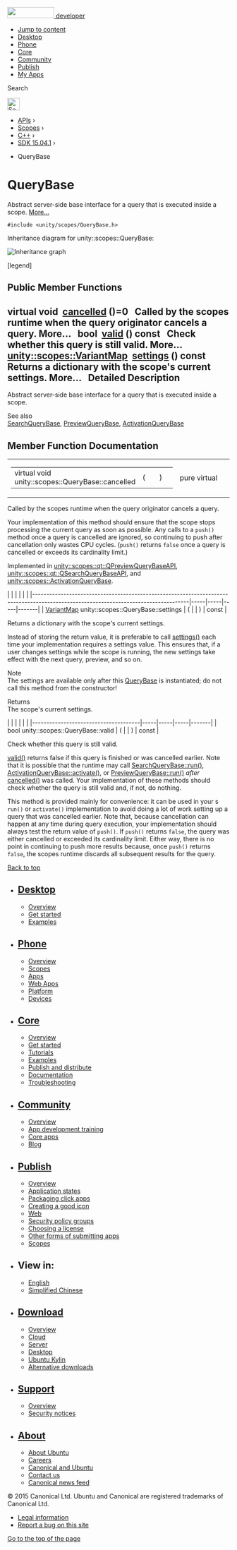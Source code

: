 <a href="https://developer.ubuntu.com/" class="logo-ubuntu"><img src="https://developer.ubuntu.com/assets/sites/ubuntu/latest/u/img/logos/logo-ubuntu-orange.svg" width="106" height="25" /> <span>developer</span></a>

-   [Jump to content](index.html#main-content)
-   [Desktop](https://developer.ubuntu.com/en/desktop/)
-   [Phone](https://developer.ubuntu.com/en/phone/)
-   [Core](https://developer.ubuntu.com/core)
-   [Community](https://developer.ubuntu.com/en/community/)
-   [Publish](https://developer.ubuntu.com/en/publish/)
-   [My Apps](https://myapps.developer.ubuntu.com/)

Search

<img src="https://developer.ubuntu.com/assets/sites/ubuntu/latest/u/img/search-white.svg" alt="Search" height="28" />

-   [APIs](../../../../index.html) ›
-   [Scopes](../../../index.html) ›
-   [C++](../../index.html) ›
-   [SDK 15.04.1](../index.html) ›

<!-- -->

-   QueryBase

QueryBase
=========

Abstract server-side base interface for a query that is executed inside a scope. [More...](index.html#details)

`#include <unity/scopes/QueryBase.h>`

Inheritance diagram for unity::scopes::QueryBase:

![Inheritance graph](https://developer.ubuntu.com/static/devportal_uploaded/5ff89f90-28ce-4648-87f7-52e0577a4ff2-api/scopes/cpp/sdk-15.04.1/unity.scopes.QueryBase/classunity_1_1scopes_1_1_query_base__inherit__graph.png)

<span class="legend">\[legend\]</span>

<span id="pub-methods"></span> Public Member Functions
------------------------------------------------------

virtual void 
<a href="index.html#a596b19dbfd6efe96b834be75a9b64c68" class="el">cancelled</a> ()=0
 
Called by the scopes runtime when the query originator cancels a query. More...
 
bool 
<a href="index.html#a095e61eabe2042eeea5c4df1a444d7d4" class="el">valid</a> () const
 
Check whether this query is still valid. More...
 
<a href="../unity.scopes/index.html#ad5d8ccfa11a327fca6f3e4cee11f4c10" class="el">unity::scopes::VariantMap</a> 
<a href="index.html#ab6a25ba587387a7f490b8b5a081e9ed6" class="el">settings</a> () const
 
Returns a dictionary with the scope's current settings. More...
 
<span id="details"></span>
Detailed Description
--------------------

Abstract server-side base interface for a query that is executed inside a scope.

See also  
<a href="../unity.scopes.SearchQueryBase/index.html" class="el" title="Abstract base class to represent a particular query. ">SearchQueryBase</a>, <a href="../unity.scopes.PreviewQueryBase/index.html" class="el" title="Abstract base class to represent a particular preview. ">PreviewQueryBase</a>, <a href="../unity.scopes.ActivationQueryBase/index.html" class="el" title="Base class for an activation request that is executed inside a scope. ">ActivationQueryBase</a>

Member Function Documentation
-----------------------------

<span id="a596b19dbfd6efe96b834be75a9b64c68" class="anchor"></span>
<table>
<colgroup>
<col width="50%" />
<col width="50%" />
</colgroup>
<tbody>
<tr class="odd">
<td><table>
<tbody>
<tr class="odd">
<td>virtual void unity::scopes::QueryBase::cancelled</td>
<td>(</td>
<td></td>
<td>)</td>
<td></td>
</tr>
</tbody>
</table></td>
<td><span class="mlabels"><span class="mlabel">pure virtual</span></span></td>
</tr>
</tbody>
</table>

Called by the scopes runtime when the query originator cancels a query.

Your implementation of this method should ensure that the scope stops processing the current query as soon as possible. Any calls to a `push()` method once a query is cancelled are ignored, so continuing to push after cancellation only wastes CPU cycles. (`push()` returns `false` once a query is cancelled or exceeds its cardinality limit.)

Implemented in <a href="../unity.scopes.qt.QPreviewQueryBaseAPI/index.html#ac68c5e63e55f818a31a358c8f87ccdeb" class="el">unity::scopes::qt::QPreviewQueryBaseAPI</a>, <a href="../unity.scopes.qt.QSearchQueryBaseAPI/index.html#a81a9ed98e8b092e4cd48aed63bb49f1a" class="el">unity::scopes::qt::QSearchQueryBaseAPI</a>, and <a href="../unity.scopes.ActivationQueryBase/index.html#af9b8e83ac6716db51aba942aca9cc6be" class="el">unity::scopes::ActivationQueryBase</a>.

<span id="ab6a25ba587387a7f490b8b5a081e9ed6" class="anchor"></span>
|                                                                                                                                     |     |     |     |       |
|-------------------------------------------------------------------------------------------------------------------------------------|-----|-----|-----|-------|
| <a href="../unity.scopes/index.html#ad5d8ccfa11a327fca6f3e4cee11f4c10" class="el">VariantMap</a> unity::scopes::QueryBase::settings | (   |     | )   | const |

Returns a dictionary with the scope's current settings.

Instead of storing the return value, it is preferable to call <a href="index.html#ab6a25ba587387a7f490b8b5a081e9ed6" class="el" title="Returns a dictionary with the scope&#39;s current settings. ">settings()</a> each time your implementation requires a settings value. This ensures that, if a user changes settings while the scope is running, the new settings take effect with the next query, preview, and so on.

Note  
The settings are available only after this <a href="index.html" class="el" title="Abstract server-side base interface for a query that is executed inside a scope. ">QueryBase</a> is instantiated; do not call this method from the constructor!

<!-- -->

Returns  
The scope's current settings.

<span id="a095e61eabe2042eeea5c4df1a444d7d4" class="anchor"></span>
|                                      |     |     |     |       |
|--------------------------------------|-----|-----|-----|-------|
| bool unity::scopes::QueryBase::valid | (   |     | )   | const |

Check whether this query is still valid.

<a href="index.html#a095e61eabe2042eeea5c4df1a444d7d4" class="el" title="Check whether this query is still valid. ">valid()</a> returns false if this query is finished or was cancelled earlier. Note that it is possible that the runtime may call <a href="../unity.scopes.SearchQueryBase/index.html#afc4f15b2266838d7da75b05ea37d504b" class="el" title="Called by scopes runtime to start the query. ">SearchQueryBase::run()</a>, <a href="../unity.scopes.ActivationQueryBase/index.html#a61ed49d8bc56e677ff2eb1f30e6a6b6b" class="el" title="Return response to the activation request. ">ActivationQueryBase::activate()</a>, or <a href="../unity.scopes.PreviewQueryBase/index.html#a81b89daf29cd1ada55286f2a3a871347" class="el" title="Called by scopes runtime to start the preview. ">PreviewQueryBase::run()</a> *after* <a href="index.html#a596b19dbfd6efe96b834be75a9b64c68" class="el" title="Called by the scopes runtime when the query originator cancels a query. ">cancelled()</a> was called. Your implementation of these methods should check whether the query is still valid and, if not, do nothing.

This method is provided mainly for convenience: it can be used in your s `run()` or `activate()` implementation to avoid doing a lot of work setting up a query that was cancelled earlier. Note that, because cancellation can happen at any time during query execution, your implementation should always test the return value of `push()`. If `push()` returns `false`, the query was either cancelled or exceeded its cardinality limit. Either way, there is no point in continuing to push more results because, once `push()` returns `false`, the scopes runtime discards all subsequent results for the query.

[Back to top](index.html#)

-   [Desktop](https://developer.ubuntu.com/en/desktop/)
    ---------------------------------------------------

    -   [Overview](https://developer.ubuntu.com/en/desktop/)
    -   [Get started](http://snapcraft.io/?utm_source=developer.ubuntu.com&utm_medium=devportal&utm_term=snaps%20snapcraft%20desktop&utm_content=menu&utm_campaign=duc_snappers)
    -   [Examples](https://github.com/ubuntu/snappy-playpen)

-   [Phone](https://developer.ubuntu.com/en/phone/)
    -----------------------------------------------

    -   [Overview](https://developer.ubuntu.com/en/phone/)
    -   [Scopes](https://developer.ubuntu.com/en/phone/scopes/)
    -   [Apps](https://developer.ubuntu.com/en/phone/apps/)
    -   [Web Apps](https://developer.ubuntu.com/en/phone/web/)
    -   [Platform](https://developer.ubuntu.com/en/phone/platform/)
    -   [Devices](https://developer.ubuntu.com/en/phone/devices/)

-   [Core](https://developer.ubuntu.com/core)
    -----------------------------------------

    -   [Overview](https://developer.ubuntu.com/core)
    -   [Get started](https://developer.ubuntu.com/core/get-started)
    -   [Tutorials](https://developer.ubuntu.com/core/tutorials)
    -   [Examples](https://developer.ubuntu.com/core/examples)
    -   [Publish and distribute](https://developer.ubuntu.com/core/publish-and-distribute)
    -   [Documentation](https://developer.ubuntu.com/core/documentation)
    -   [Troubleshooting](https://developer.ubuntu.com/core/troubleshooting)

-   [Community](https://developer.ubuntu.com/en/community/)
    -------------------------------------------------------

    -   [Overview](https://developer.ubuntu.com/en/community/)
    -   [App development training](https://developer.ubuntu.com/en/community/training/)
    -   [Core apps](https://developer.ubuntu.com/en/community/core-apps/)
    -   [Blog](https://developer.ubuntu.com/en/community/blog/)

-   [Publish](https://developer.ubuntu.com/en/publish/)
    ---------------------------------------------------

    -   [Overview](https://developer.ubuntu.com/en/publish/)
    -   [Application states](https://developer.ubuntu.com/en/publish/application-states/)
    -   [Packaging click apps](https://developer.ubuntu.com/en/publish/packaging-click-apps/)
    -   [Creating a good icon](https://developer.ubuntu.com/en/publish/creating-a-good-icon/)
    -   [Web](https://developer.ubuntu.com/en/publish/web/)
    -   [Security policy groups](https://developer.ubuntu.com/en/publish/security-policy-groups/)
    -   [Choosing a license](https://developer.ubuntu.com/en/publish/choosing-a-license/)
    -   [Other forms of submitting apps](https://developer.ubuntu.com/en/publish/other-forms-of-submitting-apps/)
    -   [Scopes](https://developer.ubuntu.com/en/publish/scopes/)

-   View in:
    --------

    -   [English](index.html "Change to language: English")
    -   [Simplified Chinese](index.html "Change to language: Simplified Chinese")

-   [Download](http://ubuntu.com/download/)
    ---------------------------------------

    -   [Overview](http://ubuntu.com/download)
    -   [Cloud](http://ubuntu.com/download/cloud)
    -   [Server](http://ubuntu.com/download/server)
    -   [Desktop](http://ubuntu.com/download/desktop)
    -   [Ubuntu Kylin](http://ubuntu.com/download/ubuntu-kylin)
    -   [Alternative downloads](http://ubuntu.com/download/alternative-downloads)

-   [Support](http://ubuntu.com/support/)
    -------------------------------------

    -   [Overview](http://ubuntu.com/support)
    -   [Security notices](http://www.ubuntu.com/usn/)

-   [About](http://ubuntu.com/about/)
    ---------------------------------

    -   [About Ubuntu](http://ubuntu.com/about/about-ubuntu)
    -   [Careers](http://www.canonical.com/careers)
    -   [Canonical and Ubuntu](http://ubuntu.com/about/canonical-and-ubuntu)
    -   [Contact us](http://ubuntu.com/about/contact-us)
    -   [Canonical news feed](http://insights.ubuntu.com/feed/)

© 2015 Canonical Ltd. Ubuntu and Canonical are registered trademarks of Canonical Ltd.

-   [Legal information](http://www.ubuntu.com/legal)
-   [Report a bug on this site](https://bugs.launchpad.net/developer-ubuntu-com/)

<span class="accessibility-aid">[Go to the top of the page](index.html#)</span>
